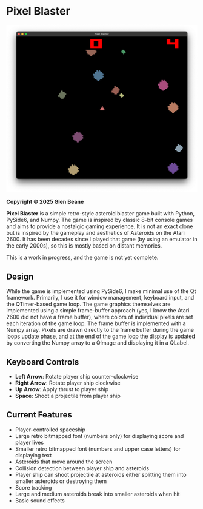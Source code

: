 # Pixel Blaster

![Screenshot](screenshot.png)

**Copyright © 2025 Glen Beane**

**Pixel Blaster** is a simple retro-style asteroid blaster game built with Python, PySide6, and Numpy. The game is 
inspired by classic 8-bit console games and aims to provide a nostalgic gaming experience. It is not an exact clone 
but is inspired by the gameplay and aesthetics of Asteroids on the Atari 2600. It has been decades since I played 
that game (by using an emulator in the early 2000s), so this is mostly based on distant memories.

This is a work in progress, and the game is not yet complete. 

## Design

While the game is implemented using PySide6, I make minimal use of the Qt framework. Primarily, I use it for window 
management, keyboard input, and the QTimer-based game loop. The game graphics themselves are implemented using a 
simple frame-buffer approach (yes, I know the Atari 2600 did not have a frame buffer), where colors of individual
pixels are set each iteration of the game loop. The frame buffer is implemented with a Numpy array. Pixels are 
drawn directly to the frame buffer during the game loops update phase, and at the end of the game loop the display
is updated by converting the Numpy array to a QImage and displaying it in a QLabel.

## Keyboard Controls
- **Left Arrow**: Rotate player ship counter-clockwise
- **Right Arrow**: Rotate player ship clockwise
- **Up Arrow**: Apply thrust to player ship
- **Space**: Shoot a projectile from player ship

## Current Features
- Player-controlled spaceship
- Large retro bitmapped font (numbers only) for displaying score and player lives
- Smaller retro bitmapped font (numbers and upper case letters) for displaying text
- Asteroids that move around the screen
- Collision detection between player ship and asteroids
- Player ship can shoot projectile at asteroids either splitting them into smaller asteroids or destroying them
- Score tracking
- Large and medium asteroids break into smaller asteroids when hit
- Basic sound effects
